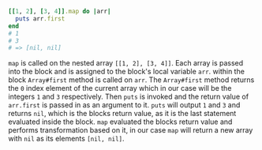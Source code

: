 ```ruby
[[1, 2], [3, 4]].map do |arr|
  puts arr.first
end
# 1
# 3
# => [nil, nil]
```
`map` is called on the nested array `[[1, 2], [3, 4]]`. Each array is passed into the block and is assigned to the block's local variable `arr`. within the block `Array#first` method is called on `arr`. The `Array#first` method returns the `0` index element of the current array which in our case will be the integers `1` and `3` respectively. Then `puts` is invoked and the return value of `arr.first` is passed in as an argument to it. `puts` will output `1` and `3` and returns `nil`, which is the blocks return value, as it is the last statement evaluated inside the block. `map` evaluated the blocks return value and performs transformation based on it, in our case `map` will return a new array with `nil` as its elements `[nil, nil]`.
